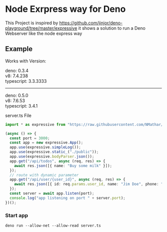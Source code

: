 # Node Exrpress way for Deno

This Project is inspired by https://github.com/jinjor/deno-playground/tree/master/expressive it shows a solution to run a Deno Webserver like the node express way


## Example 

Works with Version:

deno: 0.3.4 <br />
v8: 7.4.238 <br />
typescript: 3.3.3333 <br />
<hr />
deno: 0.5.0<br />
v8: 7.6.53<br />
typescript: 3.4.1<br />

server.ts File
```typescript
import * as expressive from "https://raw.githubusercontent.com/NMathar/deno-express/master/mod.ts";

(async () => {
  const port = 3000;
  const app = new expressive.App();
  app.use(expressive.simpleLog());
  app.use(expressive.static_("./public"));
  app.use(expressive.bodyParser.json());
  app.get("/api/todos", async (req, res) => {
    await res.json([{ name: "Buy some milk" }]);
  });
  // route with dynamic parameter
  app.get("/api/user/{user_id}", async (req, res) => {
    await res.json([{ id: req.params.user_id, name: "Jim Doe", phone: "12425323" }]);
  });
  const server = await app.listen(port);
  console.log("app listening on port " + server.port);
})();
```

### Start app
`deno run --allow-net --allow-read server.ts`